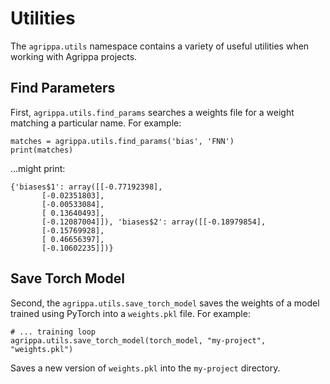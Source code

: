 # Utilities

The `agrippa.utils` namespace contains a variety of useful utilities when working with Agrippa projects. 

## Find Parameters

First, `agrippa.utils.find_params` searches a weights file for a weight matching a particular name. For example:

```
matches = agrippa.utils.find_params('bias', 'FNN')
print(matches)
```

...might print:

```
{'biases$1': array([[-0.77192398],
       [-0.02351803],
       [-0.00533084],
       [ 0.13640493],
       [-0.12087004]]), 'biases$2': array([[-0.18979854],
       [-0.15769928],
       [ 0.46656397],
       [-0.10602235]])}
```

## Save Torch Model

Second, the `agrippa.utils.save_torch_model` saves the weights of a model trained using PyTorch into a `weights.pkl` file. For example:

```
# ... training loop
agrippa.utils.save_torch_model(torch_model, "my-project", "weights.pkl")
```
Saves a new version of `weights.pkl` into the `my-project` directory.